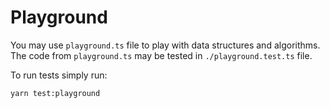 # Playground

You may use `playground.ts` file to play with data
structures and algorithms. The code from `playground.ts` may
be tested in `./playground.test.ts` file.

To run tests simply run:

```bash
yarn test:playground
```
